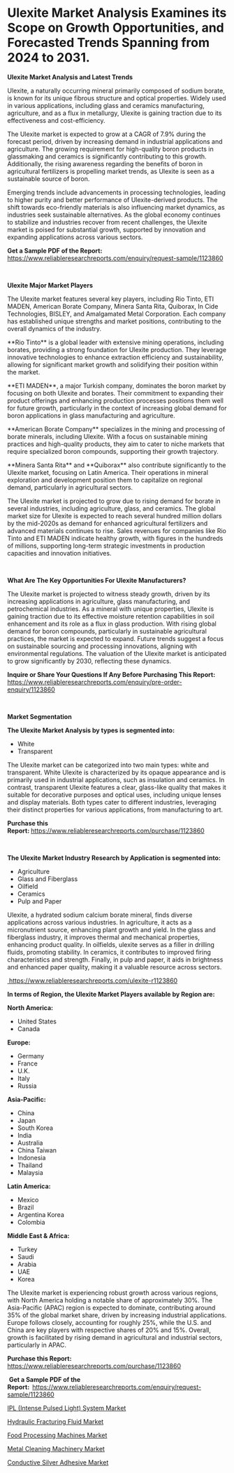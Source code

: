 <p><h1>Ulexite Market Analysis Examines its Scope on Growth Opportunities, and Forecasted Trends Spanning from 2024 to 2031.</h1></p><p><strong>Ulexite Market Analysis and Latest Trends</strong></p>
<p><p>Ulexite, a naturally occurring mineral primarily composed of sodium borate, is known for its unique fibrous structure and optical properties. Widely used in various applications, including glass and ceramics manufacturing, agriculture, and as a flux in metallurgy, Ulexite is gaining traction due to its effectiveness and cost-efficiency.</p><p>The Ulexite market is expected to grow at a CAGR of 7.9% during the forecast period, driven by increasing demand in industrial applications and agriculture. The growing requirement for high-quality boron products in glassmaking and ceramics is significantly contributing to this growth. Additionally, the rising awareness regarding the benefits of boron in agricultural fertilizers is propelling market trends, as Ulexite is seen as a sustainable source of boron.</p><p>Emerging trends include advancements in processing technologies, leading to higher purity and better performance of Ulexite-derived products. The shift towards eco-friendly materials is also influencing market dynamics, as industries seek sustainable alternatives. As the global economy continues to stabilize and industries recover from recent challenges, the Ulexite market is poised for substantial growth, supported by innovation and expanding applications across various sectors.</p></p>
<p><strong>Get a Sample PDF of the Report:&nbsp;</strong> <a href="https://www.reliableresearchreports.com/enquiry/request-sample/1123860?utm_campaign=36&utm_medium=2&utm_source=Github&utm_content=ia&utm_term=09112024&utm_id=ulexite">https://www.reliableresearchreports.com/enquiry/request-sample/1123860</a></p>
<p>&nbsp;</p>
<p><strong>Ulexite Major Market Players</strong></p>
<p><p>The Ulexite market features several key players, including Rio Tinto, ETI MADEN, American Borate Company, Minera Santa Rita, Quiborax, In Cide Technologies, BISLEY, and Amalgamated Metal Corporation. Each company has established unique strengths and market positions, contributing to the overall dynamics of the industry.</p><p>**Rio Tinto** is a global leader with extensive mining operations, including borates, providing a strong foundation for Ulexite production. They leverage innovative technologies to enhance extraction efficiency and sustainability, allowing for significant market growth and solidifying their position within the market.</p><p>**ETI MADEN**, a major Turkish company, dominates the boron market by focusing on both Ulexite and borates. Their commitment to expanding their product offerings and enhancing production processes positions them well for future growth, particularly in the context of increasing global demand for boron applications in glass manufacturing and agriculture.</p><p>**American Borate Company** specializes in the mining and processing of borate minerals, including Ulexite. With a focus on sustainable mining practices and high-quality products, they aim to cater to niche markets that require specialized boron compounds, supporting their growth trajectory.</p><p>**Minera Santa Rita** and **Quiborax** also contribute significantly to the Ulexite market, focusing on Latin America. Their operations in mineral exploration and development position them to capitalize on regional demand, particularly in agricultural sectors.</p><p>The Ulexite market is projected to grow due to rising demand for borate in several industries, including agriculture, glass, and ceramics. The global market size for Ulexite is expected to reach several hundred million dollars by the mid-2020s as demand for enhanced agricultural fertilizers and advanced materials continues to rise. Sales revenues for companies like Rio Tinto and ETI MADEN indicate healthy growth, with figures in the hundreds of millions, supporting long-term strategic investments in production capacities and innovation initiatives.</p></p>
<p>&nbsp;</p>
<p><strong>What Are The Key Opportunities For Ulexite Manufacturers?</strong></p>
<p><p>The Ulexite market is projected to witness steady growth, driven by its increasing applications in agriculture, glass manufacturing, and petrochemical industries. As a mineral with unique properties, Ulexite is gaining traction due to its effective moisture retention capabilities in soil enhancement and its role as a flux in glass production. With rising global demand for boron compounds, particularly in sustainable agricultural practices, the market is expected to expand. Future trends suggest a focus on sustainable sourcing and processing innovations, aligning with environmental regulations. The valuation of the Ulexite market is anticipated to grow significantly by 2030, reflecting these dynamics.</p></p>
<p><strong>Inquire or Share Your Questions If Any Before Purchasing This Report:</strong> <a href="https://www.reliableresearchreports.com/enquiry/pre-order-enquiry/1123860?utm_campaign=36&utm_medium=2&utm_source=Github&utm_content=ia&utm_term=09112024&utm_id=ulexite">https://www.reliableresearchreports.com/enquiry/pre-order-enquiry/1123860</a></p>
<p>&nbsp;</p>
<p><strong>Market Segmentation</strong></p>
<p><strong>The Ulexite Market Analysis by types is segmented into:</strong></p>
<p><ul><li>White</li><li>Transparent</li></ul></p>
<p><p>The Ulexite market can be categorized into two main types: white and transparent. White Ulexite is characterized by its opaque appearance and is primarily used in industrial applications, such as insulation and ceramics. In contrast, transparent Ulexite features a clear, glass-like quality that makes it suitable for decorative purposes and optical uses, including unique lenses and display materials. Both types cater to different industries, leveraging their distinct properties for various applications, from manufacturing to art.</p></p>
<p><strong>Purchase this Report:&nbsp;</strong><a href="https://www.reliableresearchreports.com/purchase/1123860?utm_campaign=36&utm_medium=2&utm_source=Github&utm_content=ia&utm_term=09112024&utm_id=ulexite">https://www.reliableresearchreports.com/purchase/1123860</a></p>
<p>&nbsp;</p>
<p><strong>The Ulexite Market Industry Research by Application is segmented into:</strong></p>
<p><ul><li>Agriculture</li><li>Glass and Fiberglass</li><li>Oilfield</li><li>Ceramics</li><li>Pulp and Paper</li></ul></p>
<p><p>Ulexite, a hydrated sodium calcium borate mineral, finds diverse applications across various industries. In agriculture, it acts as a micronutrient source, enhancing plant growth and yield. In the glass and fiberglass industry, it improves thermal and mechanical properties, enhancing product quality. In oilfields, ulexite serves as a filler in drilling fluids, promoting stability. In ceramics, it contributes to improved firing characteristics and strength. Finally, in pulp and paper, it aids in brightness and enhanced paper quality, making it a valuable resource across sectors.</p></p>
<p><a href="https://www.reliableresearchreports.com/ulexite-r1123860?utm_campaign=36&utm_medium=2&utm_source=Github&utm_content=ia&utm_term=09112024&utm_id=ulexite">&nbsp;https://www.reliableresearchreports.com/ulexite-r1123860</a></p>
<p><strong>In terms of Region, the Ulexite Market Players available by Region are:</strong></p>
<p>
    <p> <strong> North America: </strong>
        <ul>
            <li>United States</li>
            <li>Canada</li>
        </ul>
        </p> 
    <p> <strong> Europe: </strong>
        <ul>
            <li>Germany</li>
            <li>France</li>
            <li>U.K.</li>
            <li>Italy</li>
            <li>Russia</li>
        </ul>
        </p> 
    <p> <strong> Asia-Pacific: </strong>
        <ul>
            <li>China</li>
            <li>Japan</li>
            <li>South Korea</li>
            <li>India</li>
            <li>Australia</li>
            <li>China Taiwan</li>
            <li>Indonesia</li>
            <li>Thailand</li>
            <li>Malaysia</li>
        </ul>
        </p> 
    <p> <strong> Latin America: </strong>
        <ul>
            <li>Mexico</li>
            <li>Brazil</li>
            <li>Argentina Korea</li>
            <li>Colombia</li>
        </ul>
        </p> 
    <p> <strong> Middle East & Africa: </strong>
        <ul>
            <li>Turkey</li>
            <li>Saudi</li>
            <li>Arabia</li>
            <li>UAE</li>
            <li>Korea</li>
        </ul>
    </p>
    </p>
<p><p>The Ulexite market is experiencing robust growth across various regions, with North America holding a notable share of approximately 30%. The Asia-Pacific (APAC) region is expected to dominate, contributing around 35% of the global market share, driven by increasing industrial applications. Europe follows closely, accounting for roughly 25%, while the U.S. and China are key players with respective shares of 20% and 15%. Overall, growth is facilitated by rising demand in agricultural and industrial sectors, particularly in APAC.</p></p>
<p><strong>Purchase this Report: </strong><a href="https://www.reliableresearchreports.com/purchase/1123860?utm_campaign=36&utm_medium=2&utm_source=Github&utm_content=ia&utm_term=09112024&utm_id=ulexite">https://www.reliableresearchreports.com/purchase/1123860</a></p>
<p>&nbsp;<strong>Get a Sample PDF of the Report:&nbsp;&nbsp;</strong><a href="https://www.reliableresearchreports.com/enquiry/request-sample/1123860?utm_campaign=36&utm_medium=2&utm_source=Github&utm_content=ia&utm_term=09112024&utm_id=ulexite">https://www.reliableresearchreports.com/enquiry/request-sample/1123860</a></p>
<p><strong></strong></p>
<p><p><a href="https://issuu.com/reportprime-2/docs/ipl-intense-pulsed-light-system-mar_9adbfe661e25f4?utm_campaign=36&utm_medium=2&utm_source=Github&utm_content=ia&utm_term=09112024&utm_id=ulexite">IPL (Intense Pulsed Light) System Market</a></p><p><a href="https://github.com/GRUBBSCHARLES/Market-Research-Report-List-1/blob/main/hydraulic-fracturing-fluid-market.md?utm_campaign=36&utm_medium=2&utm_source=Github&utm_content=ia&utm_term=09112024&utm_id=ulexite">Hydraulic Fracturing Fluid Market</a></p><p><a href="https://www.linkedin.com/pulse/food-processing-machines-revenue-growth-report-2024-tbh0c?utm_campaign=36&utm_medium=2&utm_source=Github&utm_content=ia&utm_term=09112024&utm_id=ulexite">Food Processing Machines Market</a></p><p><a href="https://www.linkedin.com/pulse/trends-global-metal-cleaning-machinery-market-forecast-pnzlc?utm_campaign=36&utm_medium=2&utm_source=Github&utm_content=ia&utm_term=09112024&utm_id=ulexite">Metal Cleaning Machinery Market</a></p><p><a href="https://github.com/AngelaWalsh696/Market-Research-Report-List-1/blob/main/conductive-silver-adhesive-market.md?utm_campaign=36&utm_medium=2&utm_source=Github&utm_content=ia&utm_term=09112024&utm_id=ulexite">Conductive Silver Adhesive Market</a></p></p>